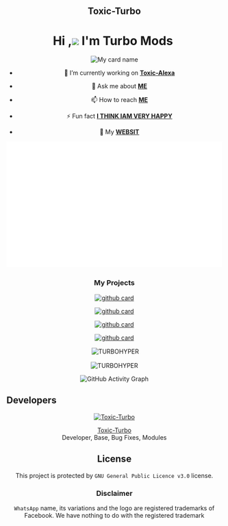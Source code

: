 <div align="center">

## Toxic-Turbo
# Hi ,<a href="Hey"><img src="https://raw.githubusercontent.com/TOXIC-DEVIL/TOXIC-DEVIL/TOXIC-DEVIL-OFFICIAL/media/Hi.gif" width="48px"></a> I'm Turbo Mods&nbsp;

![My card name](https://cardivo.vercel.app/api?name=Toxic-Turbo&description=Hi,%20Welcome%20To%20💖Turbo💖%20Profile%20❤&image=https://telegra.ph/file/6c6c82a987306cc330978.jpg&backgroundColor=%23ecf0f1&instagram=toxic_turbo777&github=TURBOHYPER&twitter=&pattern=leaf&colorPattern=%23eaeaea)

<div align="center">
  <p align="center">
    
- 🔭 I’m currently working on [**Toxic-Alexa**](https://github.com/TURBOHYPER/Toxic-Alexa)

- 💬 Ask me about [**ME**](https://toxicturbo.vercel.app/index-me.html)

- 📫 How to reach [**ME**](https://wa.me/916380260672)

- ⚡ Fun fact [**I THINK IAM VERY HAPPY**](https://c.tenor.com/8KpKwMUaYREAAAAi/not-really-ryan-fluff-bruce.gif)

- 💫 My [**WEBSIT**](https://toxicturbo.vercel.app)


![TURBOHYPER](https://github.com/phaticusthiccy/Statics/blob/master/generated/languages.svg)
 
 ### My Projects
          
[![github card](https://github-readme-stats.vercel.app/api/pin/?username=TURBOHYPER&repo=Toxic-Alexa&theme=nightowl)](https://github.com/TURBOHYPER/Toxic-Alexa)




[![github card](https://github-readme-stats.vercel.app/api/pin/?username=TURBOHYPER&repo=Toxic-Alexa_V2&theme=nightowl)](https://github.com/TURBOHYPER/Toxic-Alexa_V2)



[![github card](https://github-readme-stats.vercel.app/api/pin/?username=Afx-Abu&repo=Abu_ser&theme=nightowl)](https://github.com/TURBOHYPER/Toxic-Alexa)



[![github card](https://github-readme-stats.vercel.app/api/pin/?username=AMRUSIR&repo=AMRU-SER&theme=nightowl)](https://github.com/TURBOHYPER/Toxic-Alexa_V2)
          
<p>&nbsp;<img align="center" src="https://github-readme-stats.vercel.app/api?username=TURBOHYPER&show_icons=true&theme=nightowl" alt="TURBOHYPER" /></p>
          
<p><img align="center" src="https://github-readme-streak-stats.herokuapp.com/?user=TURBOHYPER&theme=nightowl" alt="TURBOHYPER" /></p>
</details> </div>

![GitHub Activity Graph](https://activity-graph.herokuapp.com/graph?username=TURBOHYPER&bg_color=000000&color=4fff67&line=4fff67&point=ffffff&area=true&hide_border=true)
  </div>
          
 ## Developers
  <div align="center">
    
  [![Toxic-Turbo](https://github.com/TURBOHYPER.png?size=100)](https://github.com/TURBOHYPER)

[Toxic-Turbo](https://github.com/TURBOHYPER)        
Developer, Base, Bug Fixes, Modules
    
    


## License
This project is protected by `GNU General Public Licence v3.0` license.

### Disclaimer
`WhatsApp` name, its variations and the logo are registered trademarks of Facebook. We have nothing to do with the registered trademark
